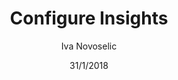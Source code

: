 ---
title: Configure Insights
description: This section describes how to configure Insights
author: Iva Novoselic
date: 31/1/2018
---